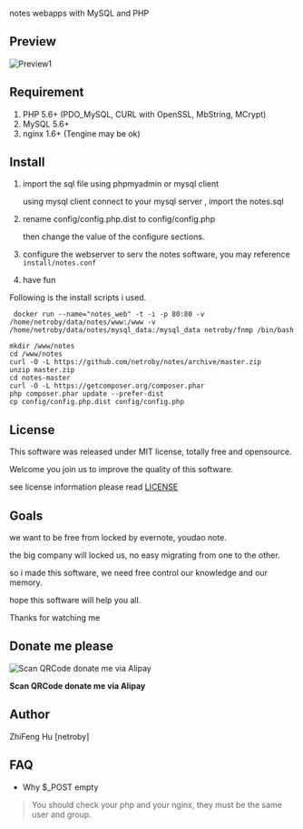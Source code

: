notes webapps with MySQL and PHP

## Preview 

![Preview1](http://netroby.github.io/notes/public/static/images/preview1.png "Preview1")


## Requirement 

1. PHP 5.6+ (PDO_MySQL, CURL with OpenSSL, MbString, MCrypt)
2. MySQL 5.6+
3. nginx 1.6+ (Tengine may be ok)

## Install 

1. import the sql file using phpmyadmin or mysql client


    using mysql client connect to your mysql server , import the notes.sql


2. rename config/config.php.dist to config/config.php


   then change the value of the configure sections.


3. configure the webserver to serv the notes software, you may reference `install/notes.conf`


4. have fun



Following is the install scripts i used.

```
 docker run --name="notes_web" -t -i -p 80:80 -v /home/netroby/data/notes/www:/www -v /home/netroby/data/notes/mysql_data:/mysql_data netroby/fnmp /bin/bash

mkdir /www/notes
cd /www/notes
curl -O -L https://github.com/netroby/notes/archive/master.zip
unzip master.zip
cd notes-master
curl -O -L https://getcomposer.org/composer.phar
php composer.phar update --prefer-dist
cp config/config.php.dist config/config.php
```


## License 

This software was released under MIT license, totally free and opensource.

Welcome you join us to improve the quality of this software.

see license information please read [LICENSE](LICENSE)


## Goals 

we want to be free from locked by evernote, youdao note.

the big company will locked us, no easy migrating from one to the other.

so i made this software, we need free control our knowledge and our memory.

hope this software will help you all.

Thanks for watching me


## Donate me please

![Scan QRCode donate me via Alipay](https://www.netroby.com/images/alipayme.jpg)

**Scan QRCode donate me via Alipay**


## Author 

ZhiFeng Hu [netroby]

## FAQ

* Why $_POST empty

> You should check your php and your nginx, they must be the same user and group.
